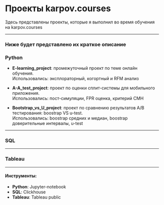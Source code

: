 # Проекты karpov.courses
Здесь представлены проекты, которые я выполнил во время обучения на karpov.courses

--- 

### Ниже будет представлено их краткое описание

### Python

- **E-learning_project**: промежуточный проект по теме онлайн обучения.   
      Использовались: эксплораторный, когортный и RFM анализ
      
      
- **A-A_test_project**: проект по оценки сплит-системы для мобильного приложения.  
      Использовались: пост-симуляции, FPR оценка, критерий CMH
      
- **Bootstrap_vs_U_project**: проект по сравнению результатов А/B тестирования: boostrap VS u-test.  
      Использовались: boostrap средних и медиан, boostrap доверительные интервалы, u-test
      
---

### SQL




---

### Tableau


---


#### Инструменты:

- **Python**: Jupyter-notebook 
- **SQL**: Clickhouse
- **Tableau**: Tableau public

